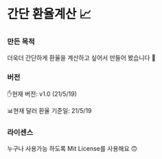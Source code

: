 # 간단 환율계산 📈

### 만든 목적
더욱더 간단하게 환율을 계산하고 싶어서 만들어 봤습니다 🙂

### 버전
✋현재 버전: v1.0 (21/5/19)

📊현재 달러 환율 기준일: 21/5/19


### 라이센스
누구나 사용가능 하도록 Mit License를 사용해요 🙃
